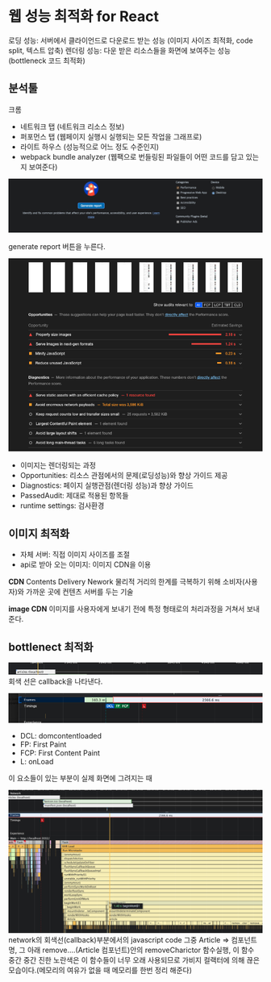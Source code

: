 # 웹 성능 최적화 for React

로딩 성능: 서버에서 클라이언드로 다운로드 받는 성능 (이미지 사이즈 최적화, code split, 텍스트 압축)
렌더링 성능: 다운 받은 리소스들을 화면에 보여주는 성능 (bottleneck 코드 최적화)

## 분석툴

크롬

- 네트워크 탭 (네트워크 리소스 정보)
- 퍼포먼스 탭 (웹페이지 실행시 실행되는 모든 작업을 그래프로)
- 라이트 하우스 (성능적으로 어느 정도 수준인지)
- webpack bundle analyzer (웹팩으로 번들링된 파일들이 어떤 코드를 담고 있는지 보여준다)

![lighthouse index](./assets/generate-report.png)

generate report 버튼을 누른다.

![result](/assets/result.png)

- 이미지는 렌더링되는 과정
- Opportunities: 리소스 관점에서의 문제(로딩성능)와 향상 가이드 제공
- Diagnostics: 페이지 실행관점(렌더링 성능)과 향상 가이드
- PassedAudit: 제대로 적용된 항목들
- runtime settings: 검사환경

## 이미지 최적화

- 자체 서버: 직접 이미지 사이즈를 조절
- api로 받아 오는 이미지: 이미지 CDN을 이용

**CDN**
Contents Delivery Nework
물리적 거리의 한계를 극복하기 위해 소비자(사용자)와 가까운 곳에 컨텐츠 서버를 두는 기술

**image CDN**
이미지를 사용자에게 보내기 전에 특정 형태로의 처리과정을 거쳐서 보내 준다.

## bottlenect 최적화

![network](./assets/performance-network.png)
회색 선은 callback을 나타낸다.

![frames](./assets/performance-frames.png)

- DCL: domcontentloaded
- FP: First Paint
- FCP: First Content Paint
- L: onLoad

이 요소들이 있는 부분이 실제 화면에 그려지는 때

![main](./assets/performance-main.png)
network의 회색선(callback)부분에서의 javascript code
그중 Article => 컴포넌트 명, 그 아래 remove....(Article 컴포넌트)안의 removeCharictor 함수실행, 이 함수 중간 중간 진한 노란색은 이 함수들이 너무 오래 사용되므로 가비지 컬랙터에 의해 끊은 모습이다.(메모리의 여유가 없을 때 메모리를 한번 정리 해준다)
